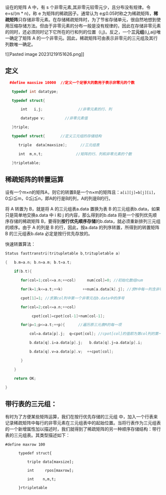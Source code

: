 设在的矩阵 A 中，有 s 个非零元素,其非零元较零元少，且分布没有规律。令 e=s/(m * n)，称 e 为矩阵的稀疏因子。通常认为 e≦0.05时称之为稀疏矩阵，**稀疏矩阵**只存储非零元素。在存储稀疏矩阵时，为了节省存储单元，很自然地想到使用压缩存储方法。但由于非零元素的分布一般是没有规律的，因此在存储非零元素的同时，还必须同时记下它所在的行和列的位置（i,j)。反之，一个**三元组**(i,j,aij)唯一确定了矩阵 A 的一个非零元。因此，稀疏矩阵可由表示非零元的三元组及其行列数唯一确定。

![[Pasted image 20231219151626.png]]

## 定义
```cpp
  #define maxsize 10000  //定义一个足够大的数用于表示非零元的个数

   typedef int datatype;

   typedef struct{

       int   i,j;                //非零元素的行、列

       datatype v;         //非零元素值

   }triple;

   typedef struct{       //定义三元组的存储结构

      triple  data[maxsize];      //三元组表

      int  m,n,t;               //矩阵的行、列和非零元素的个数

   }tripletable;
```

## 稀疏矩阵的转置运算
设有一个m×n的矩阵A，则它的转置B是一个n×m的矩阵且：`a[i][j]=b[j][i]`，0≦i≦m，0≦j≦n，即A的行是B的列，A的列是B的行。

将 A 转置为 B，就是将 A 的三元组表a.data 置换为表 B 的三元组表b.data，如果只是简单地交换a.data 中 i 和 j 的内容，那么得到的b.data 将是一个按列优先顺序存储的稀疏矩阵 B，要得到**按行优先顺序存储**的b.data，就必须重新排列三元组的顺序。由于 A 的列是 B 的行，因此，按a.data 的列序转置，所得到的转置矩阵 B 的三元组表b.data 必定是按行优先存放的。


快速转置算法：
```cpp
Status fasttranstri(tritupletable b,tritupletable a)

{   b.m=a.n; b.n=a.m; b.t=a.t;

    if(b.t){

       for(col=1;col<=a.n;++col)     num[col]=0; //初始化数组num

       for(k=1;k<=a.t;++k)         ++num[a.data[k].j]; //求M中每一列含非零元个数

       cpot[1]=1; //求第col列中第一个非零元在b.data中的序号

       for(col=2;col<=a.n;++col)   

            cpot[col]=cpot[col-1]+num[col-1];

       for(p=1;p<=a.t;++p){      //遍历原三元表M的每一项

           col=a.data[p].j;  q=cpot[col]; //cpot[col]的值即为第col列的第一个插入位置

           b.data[q].i=a.data[p].j;   b.data[q].j=a.data[p].i;

           b.data[q].v=a.data[p].v;  ++cpot[col];

       }

    }

    return OK;

}
```

## 带行表的三元组：
有时为了方便某些矩阵运算，我们在按行优先存储的三元组
中，加入一个行表来记录稀疏矩阵中每行的非零元素在三元组表中的起始位置。当将行表作为三元组表的一个新增属性加以描述时，我们就得到了稀疏矩阵的另一种顺序存储结构：带行表的三元组表。其类型描述如下：

```
#define maxrow 100

      typedef struct{

          triple data[maxsize];

          int     rpos[maxrow];

          int    n,m,t;

      }rtripletable
```

